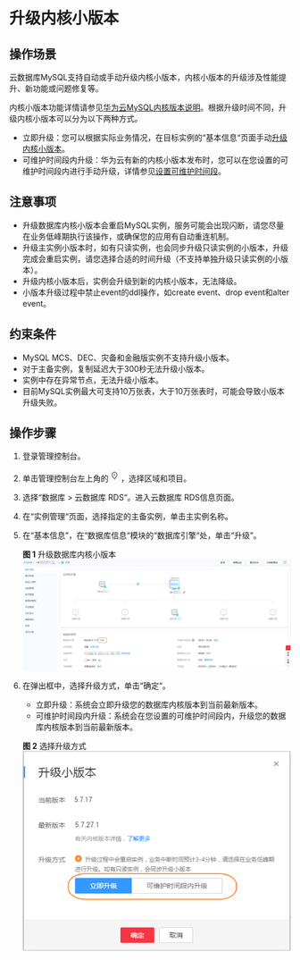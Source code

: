 # 升级内核小版本<a name="rds_05_0003"></a>

## 操作场景<a name="section0297192412404"></a>

云数据库MySQL支持自动或手动升级内核小版本，内核小版本的升级涉及性能提升、新功能或问题修复等。

内核小版本功能详情请参见[华为云MySQL内核版本说明](https://support.huaweicloud.com/zh-cn/productdesc-rds/rds_01_0019.html)。根据升级时间不同，升级内核小版本可以分为以下两种方式。

-   立即升级：您可以根据实际业务情况，在目标实例的“基本信息“页面手动[升级内核小版本](#section2059714272261)。
-   可维护时间段内升级：华为云有新的内核小版本发布时，您可以在您设置的可维护时间段内进行手动升级，详情参见[设置可维护时间段](设置可维护时间段.md)。

## 注意事项<a name="section16560101913301"></a>

-   升级数据库内核小版本会重启MySQL实例，服务可能会出现闪断，请您尽量在业务低峰期执行该操作，或确保您的应用有自动重连机制。
-   升级主实例小版本时，如有只读实例，也会同步升级只读实例的小版本，升级完成会重启实例，请您选择合适的时间升级（不支持单独升级只读实例的小版本）。
-   升级内核小版本后，实例会升级到新的内核小版本，无法降级。
-   小版本升级过程中禁止event的ddl操作，如create event、drop event和alter event。

## 约束条件<a name="section5641111512100"></a>

-   MySQL MCS、DEC、灾备和金融版实例不支持升级小版本。
-   对于主备实例，复制延迟大于300秒无法升级小版本。
-   实例中存在异常节点，无法升级小版本。
-   目前MySQL实例最大可支持10万张表，大于10万张表时，可能会导致小版本升级失败。

## 操作步骤<a name="section2059714272261"></a>

1.  登录管理控制台。
2.  单击管理控制台左上角的![](figures/Region灰色图标.png)，选择区域和项目。
3.  选择“数据库  \>  云数据库 RDS“。进入云数据库 RDS信息页面。
4.  在“实例管理“页面，选择指定的主备实例，单击主实例名称。
5.  在“基本信息”，在“数据库信息“模块的“数据库引擎“处，单击“升级”。

    **图 1**  升级数据库内核小版本<a name="fig161927994019"></a>  
    ![](figures/升级数据库内核小版本.png "升级数据库内核小版本")

6.  在弹出框中，选择升级方式，单击“确定“。

    -   立即升级：系统会立即升级您的数据库内核版本到当前最新版本。
    -   可维护时间段内升级：系统会在您设置的可维护时间段内，升级您的数据库内核版本到当前最新版本。

    **图 2**  选择升级方式<a name="fig1462632984320"></a>  
    ![](figures/选择升级方式.png "选择升级方式")


